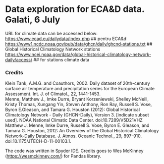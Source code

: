 # Data exploration for ECA&D data. Galati, 6 July 

URL for climate data can be accessed below:<br>
<url> https://www.ecad.eu/dailydata/index.php </url> ## pentru ECA&d <br> 
<url> https://www1.ncdc.noaa.gov/pub/data/ghcn/daily/ghcnd-stations.txt </url> ## Global Historical Climatology Network stations
<url> https://www.ncei.noaa.gov/data/global-historical-climatology-network-daily/access/ </url> ## for stations climate data 

### Credits
Klein Tank, A.M.G. and Coauthors, 2002. Daily dataset of 20th-century surface air temperature and precipitation series for the European Climate Assessment. Int. J. of Climatol., 22, 1441-1453. <br> 
Menne, Matthew J., Imke Durre, Bryant Korzeniewski, Shelley McNeill, Kristy Thomas, Xungang Yin, Steven Anthony, Ron Ray, Russell S. Vose, Byron E.Gleason, and Tamara G. Houston (2012): Global Historical Climatology Network - Daily (GHCN-Daily), Version 3. [indicate subset used]. NOAA National Climatic Data Center. doi:10.7289/V5D21VHZ <br> 
Matthew J. Menne, Imke Durre, Russell S. Vose, Byron E. Gleason, and Tamara G. Houston, 2012: An Overview of the Global Historical Climatology Network-Daily Database. J. Atmos. Oceanic Technol., 29, 897-910. doi:10.1175/JTECH-D-11-00103.1.

The code was written in Spyder IDE. Credits goes to Wes McKinney (<url>https://wesmckinney.com/</url>) for Pandas library.
